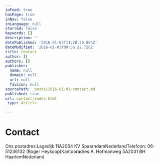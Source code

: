 ```yaml
---
inFeed: true
hasPage: true
inNav: false
inLanguage: null
starred: false
keywords: []
description: ''
datePublished: '2016-01-03T11:20:36.804Z'
dateModified: '2016-01-03T09:56:22.726Z'
title: Contact
author: []
authors: []
publisher:
  name: null
  domain: null
  url: null
  favicon: null
sourcePath: _posts/2016-01-03-contact.md
published: true
url: contact/index.html
_type: Article

---
```

# Contact

Ons postadres:Lagedijk 11A2064 KV SpaarndamNederlandTelefoon: 06-51236132 (Roger Heykoop)Kantooradres:A. Hofmanweg 5A2031 BH HaarlemNederland